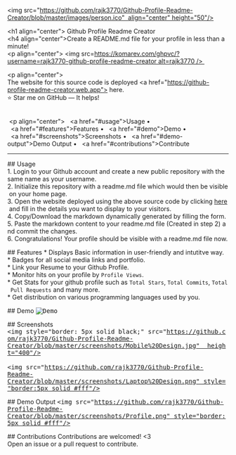 <img src="https://github.com/rajk3770/Github-Profile-Readme-Creator/blob/master/images/person.ico"  align="center" height="50"/> 
 </p> 
  
 <h1 align="center"> Github Profile Readme Creator </h1> 
 <h4 align="center">Create a README.md file for your profile in less than a minute!<br/></h4> 
 <p align="center"> <img src=https://komarev.com/ghpvc/?username=rajk3770-github-profile-readme-creator alt=rajk3770 /> </p> 
 <p align="center"> 
 The website for this source code is deployed <a href="https://github-profile-readme-creator.web.app"> 
 here.</a> 
 <br/> 
 :star: Star me on GitHub — It helps!<br/> 
  </p> 
  <p align="center"> 
   <a href="#usage">Usage</a> • 
   <a href="#features">Features</a> • 
   <a href="#demo">Demo</a> • 
   <a href="#screenshots">Screenshots</a> • 
   <a href="#demo-output">Demo Output</a> • 
   <a href="#contributions">Contribute</a> 
 </p> 
  
 --- 
  
 ## Usage 
 1. Login to your Github account and create a new public repository with the same name as your username. 
 2. Initialize this repository with a readme.md file which would then be visible on your home page. 
 3. Open the website deployed using the above source code by clicking [<u>here</u>](https://github-profile-readme-creator.web.app) and fill in the details you want to display 
 to your visitors. 
 4. Copy/Download the markdown dynamically generated by filling the form. 
 5. Paste the markdown content to your readme.md file (Created in step 2) and commit the changes. 
 6. Congratulations! Your profile should be visible with a readme.md file now. 
  
 ## Features 
 * Displays Basic information in user-friendly and intutitve way. 
 * Badges for all social media links and portfolio. 
 * Link your Resume to your Github Profile. 
 * Monitor hits on your profile by `Profile Views`. 
 * Get Stats for your github profile such as `Total Stars`, `Total Commits`, `Total Pull Requests` and many more. 
 * Get distribution on various programming languages used by you. 
  
 ## Demo 
 <kbd>![Demo](https://github.com/rajk3770/Github-Profile-Readme-Creator/blob/master/screenshots/Demo.gif)</kbd> 
  
 ## Screenshots 
 <kbd><img style="border: 5px solid black;" src="https://github.com/rajk3770/Github-Profile-Readme-Creator/blob/master/screenshots/Mobile%20Design.jpg"  height="400"/></kbd> 
 </br></br> 
 <kbd><img src="https://github.com/rajk3770/Github-Profile-Readme-Creator/blob/master/screenshots/Laptop%20Design.png" style="border:5px solid #fff"/></kbd> 
  
 ## Demo Output 
 <kbd><img src="https://github.com/rajk3770/Github-Profile-Readme-Creator/blob/master/screenshots/Profile.png" style="border:5px solid #fff"/></kbd> 
  
 ## Contributions 
 Contributions are welcomed! <3 <br/> 
 Open an issue or a pull request to contribute.
